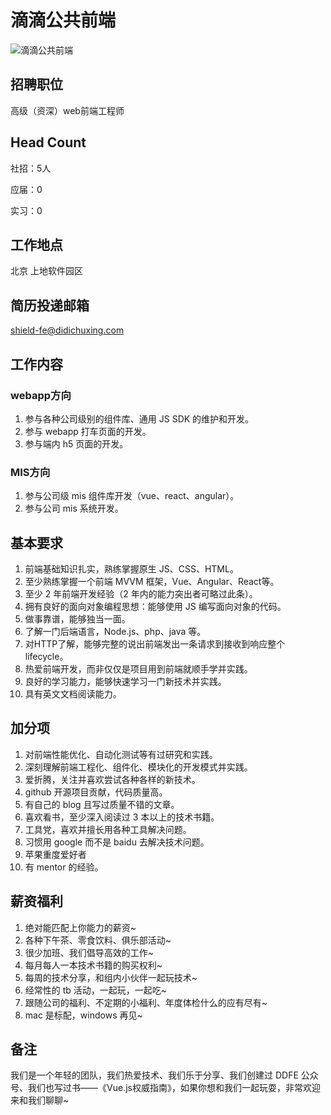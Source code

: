 # 滴滴公共前端
![滴滴公共前端](http://static.galileo.xiaojukeji.com/static/tms/shield/ddfe.jpg)

## 招聘职位

高级（资深）web前端工程师

## Head Count
社招：5人

应届：0

实习：0

## 工作地点
北京 上地软件园区

## 简历投递邮箱
shield-fe@didichuxing.com

## 工作内容

### webapp方向
 1. 参与各种公司级别的组件库、通用 JS SDK 的维护和开发。
 2. 参与 webapp 打车页面的开发。
 3. 参与端内 h5 页面的开发。

### MIS方向
 1. 参与公司级 mis 组件库开发（vue、react、angular）。
 2. 参与公司 mis 系统开发。

## 基本要求
 1. 前端基础知识扎实，熟练掌握原生 JS、CSS、HTML。
 2. 至少熟练掌握一个前端 MVVM 框架，Vue、Angular、React等。
 3. 至少 2 年前端开发经验（2 年内的能力突出者可略过此条）。
 4. 拥有良好的面向对象编程思想：能够使用 JS 编写面向对象的代码。
 5. 做事靠谱，能够独当一面。
 6. 了解一门后端语言，Node.js、php、java 等。
 7. 对HTTP了解，能够完整的说出前端发出一条请求到接收到响应整个lifecycle。
 8. 热爱前端开发，而非仅仅是项目用到前端就顺手学并实践。
 9. 良好的学习能力，能够快速学习一门新技术并实践。
 10. 具有英文文档阅读能力。

## 加分项

 1. 对前端性能优化、自动化测试等有过研究和实践。
 2. 深刻理解前端工程化、组件化、模块化的开发模式并实践。
 2. 爱折腾，关注并喜欢尝试各种各样的新技术。
 4. github 开源项目贡献，代码质量高。
 5. 有自己的 blog 且写过质量不错的文章。
 6. 喜欢看书，至少深入阅读过 3 本以上的技术书籍。
 7. 工具党，喜欢并擅长用各种工具解决问题。
 8. 习惯用 google 而不是 baidu 去解决技术问题。
 9. 苹果重度爱好者
 10. 有 mentor 的经验。

## 薪资福利

 1. 绝对能匹配上你能力的薪资~
 2. 各种下午茶、零食饮料、俱乐部活动~
 3. 很少加班、我们倡导高效的工作~
 4. 每月每人一本技术书籍的购买权利~
 5. 每周的技术分享，和组内小伙伴一起玩技术~
 6. 经常性的 tb 活动，一起玩，一起吃~
 7. 跟随公司的福利、不定期的小福利、年度体检什么的应有尽有~
 8. mac 是标配，windows 再见~

## 备注

我们是一个年轻的团队，我们热爱技术、我们乐于分享、我们创建过 DDFE 公众号、我们也写过书——《Vue.js权威指南》，如果你想和我们一起玩耍，非常欢迎来和我们聊聊~
